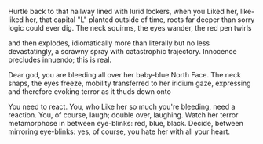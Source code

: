 Hurtle back to that hallway lined with lurid lockers,
when you Liked her, like-liked her, that capital "L" planted outside
of time, roots far deeper than sorry logic could ever dig.
The neck squirms, the eyes wander, the red pen twirls

and then explodes, idiomatically more than literally but no less
devastatingly, a scrawny spray with catastrophic trajectory.
Innocence precludes innuendo; this is real.

Dear god, you are bleeding all over her baby-blue North Face.
The neck snaps, the eyes freeze, mobility transferred to her
iridium gaze, expressing and therefore evoking terror as it thuds down onto

You need to react. You, who Like her so much you're bleeding, need a reaction.
You, of course, laugh; double over, laughing. Watch her
terror metamorphose in between eye-blinks: red, blue, black.
Decide, between mirroring eye-blinks: yes, of course, you hate her with all your heart.
